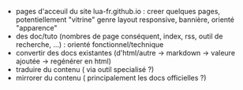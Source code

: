 
* pages d'acceuil du site lua-fr.github.io : creer quelques pages, potentiellement "vitrine" genre layout responsive, bannière, orienté "apparence"
* des doc/tuto (nombres de page conséquent, index, rss, outil de recherche, ...) : orienté fonctionnel/technique
* convertir des docs existantes (d'html/autre -> markdown -> valeure ajoutée -> regénérer en html)
* traduire du contenu ( via outil specialisé ?)
* mirrorer du contenu ( principalement les docs officielles ?)
